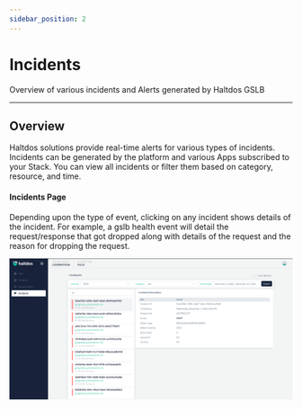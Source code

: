 ```yaml
---
sidebar_position: 2
---
```


# Incidents
Overview of various incidents and Alerts generated by Haltdos GSLB

---

## Overview

Haltdos solutions provide real-time alerts for various types of incidents. Incidents can be generated by the platform and various Apps subscribed to your Stack. You can view all incidents or filter them based on category, resource, and time.

#### Incidents Page

Depending upon the type of event, clicking on any incident shows details of the incident. For example, a gslb health event will detail the request/response that got dropped along with details of the request and the reason for dropping the request.

![Event](/img/gslb/v2/gslb_incident.png)